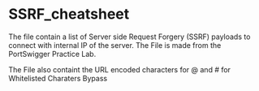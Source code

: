 # SSRF_cheatsheet
The file contain a list of Server side Request Forgery (SSRF) payloads to connect with internal IP of the server.
The File is made from the PortSwigger Practice Lab.

The File also containt the URL encoded characters for @ and # for Whitelisted Charaters Bypass
